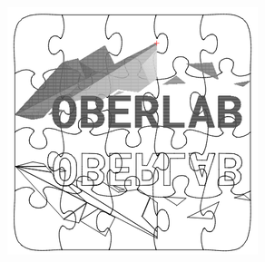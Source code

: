 ![image](https://github.com/frankyhub/LightBurn-MakerTour-2020/blob/master/M18%20Lab-Puzzle/Lab-Puzzle.png)
